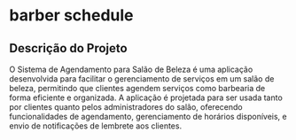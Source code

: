 ﻿# barber schedule

## Descrição do Projeto
O Sistema de Agendamento para Salão de Beleza é uma aplicação desenvolvida para facilitar o gerenciamento de serviços em um salão de beleza, permitindo que clientes agendem serviços como barbearia de forma eficiente e organizada. A aplicação é projetada para ser usada tanto por clientes quanto pelos administradores do salão, oferecendo funcionalidades de agendamento, gerenciamento de horários disponíveis, e envio de notificações de lembrete aos clientes.
